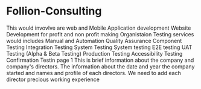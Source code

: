 # Follion-Consulting

This would invovlve are web and Mobile Application development
Website Development for profit and non profit making Organistaion
Testing services would includes Manual and Automation 
Quality Assurance
Component Testing
Integration Testing
System Testing
System testing
E2E testing
UAT Testing (Alpha & Beta Testing)
Production Testing 
Accessibility Testing
Confirmation Testin
page 1 
This is brief information about the company and company's directors.
The information about the date and year the company started and names and profile of each directors.
We need to add each director precious working experience


